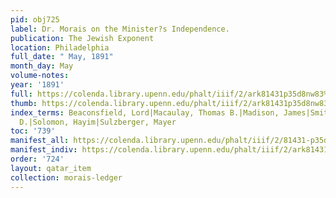 ```yaml
---
pid: obj725
label: Dr. Morais on the Minister?s Independence.
publication: The Jewish Exponent
location: Philadelphia
full_date: " May, 1891"
month_day: May
volume-notes:
year: '1891'
full: https://colenda.library.upenn.edu/phalt/iiif/2/ark81431p35d8nw83%2FSHA256E-s8263719--55299d4134365be2166aa8300690a41423f0a30b8b86004b2a1839c597f19084.jpeg/full/3500,/0/default.jpg
thumb: https://colenda.library.upenn.edu/phalt/iiif/2/ark81431p35d8nw83%2FSHA256E-s8263719--55299d4134365be2166aa8300690a41423f0a30b8b86004b2a1839c597f19084.jpeg/full/!200,200/0/default.jpg
index_terms: Beaconsfield, Lord|Macaulay, Thomas B.|Madison, James|Smith, Goldwin|Solis-Cohen,
  D.|Solomon, Hayim|Sulzberger, Mayer
toc: '739'
manifest_all: https://colenda.library.upenn.edu/phalt/iiif/2/81431-p35d8nw83/manifest
manifest_indiv: https://colenda.library.upenn.edu/phalt/iiif/2/ark81431p35d8nw83%2FSHA256E-s8263719--55299d4134365be2166aa8300690a41423f0a30b8b86004b2a1839c597f19084.jpeg
order: '724'
layout: qatar_item
collection: morais-ledger
---
```

